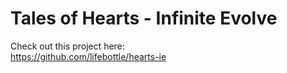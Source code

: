 # Tales of Hearts - Infinite Evolve
Check out this project here:  
https://github.com/lifebottle/hearts-ie
